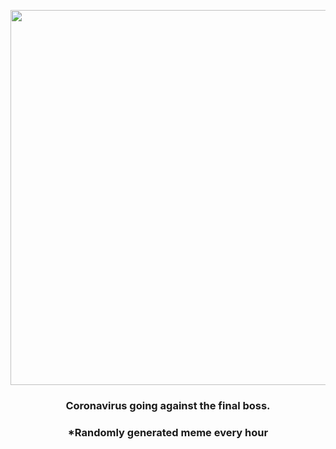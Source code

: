 <p align="center">
        <img src="https://i.redd.it/3ww8npo19pw81.gif" width="600" height="600">
        </p>
        <h3 align="center">Coronavirus going against the final boss.</h3>
        <h3 align="center">*Randomly generated meme every hour</h3>
    